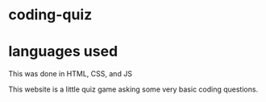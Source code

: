 # coding-quiz

# languages used
This was done in HTML, CSS, and JS

This website is a little quiz game asking some very basic coding questions.
